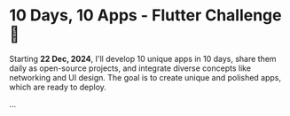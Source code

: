 # 10 Days, 10 Apps - Flutter Challenge 🎉
Starting **22 Dec, 2024**, I'll develop 10 unique apps in 10 days, share them daily as open-source projects, and integrate diverse concepts like networking and UI design. The goal is to create unique and polished apps, which are ready to deploy.

...
